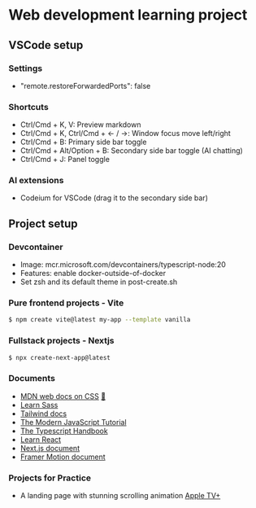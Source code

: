 # Web development learning project

## VSCode setup
### Settings
  * "remote.restoreForwardedPorts": false
### Shortcuts
  * Ctrl/Cmd + K, V: Preview markdown
  * Ctrl/Cmd + K, Ctrl/Cmd + &larr; / &rarr;: Window focus move left/right
  * Ctrl/Cmd + B: Primary side bar toggle
  * Ctrl/Cmd + Alt/Option + B: Secondary side bar toggle (AI chatting)
  * Ctrl/Cmd + J: Panel toggle
### AI extensions
  * Codeium for VSCode (drag it to the secondary side bar)

## Project setup
### Devcontainer
  * Image: mcr.microsoft.com/devcontainers/typescript-node:20
  * Features: enable docker-outside-of-docker
  * Set zsh and its default theme in post-create.sh
### Pure frontend projects - Vite
  ```bash
  $ npm create vite@latest my-app --template vanilla
  ```
### Fullstack projects - Nextjs
  ```bash
  $ npx create-next-app@latest
  ```
### Documents
  * [MDN web docs on CSS](https://developer.mozilla.org/en-US/docs/Web/CSS) [📔](css/LearningNotes.md)
  * [Learn Sass](https://sass-lang.com/guide/)
  * [Tailwind docs](https://tailwindcss.com/docs/installation)
  * [The Modern JavaScript Tutorial](https://javascript.info/)
  * [The Typescript Handbook](https://www.typescriptlang.org/)
  * [Learn React](https://react.dev/learn)
  * [Next.js document](https://nextjs.org/docs)
  * [Framer Motion document](https://www.framer.com/motion/)

### Projects for Practice
  * A landing page with stunning scrolling animation [Apple TV+](https://www.apple.com/apple-tv-plus/)